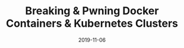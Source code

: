 ---
title: Breaking & Pwning Docker Containers & Kubernetes Clusters
date: 2019-11-06
type: video
event: All Day DevOps 2019
link: http://play.sonatype.com/watch/TmztggPvBBmD2JxsqzcnRa
image: ./videos-bg.png
---